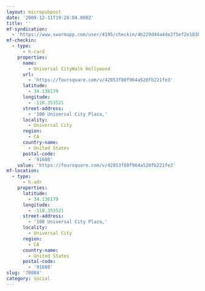```yaml
---
layout: micropubpost
date: '2009-12-11T19:28:04.000Z'
title: ''
mf-syndication:
  - 'https://www.swarmapp.com/user/4195/checkin/4b229d44a4de2f5ef2e183bb'
mf-checkin:
  - type:
      - h-card
    properties:
      name:
        - Universal CityWalk Hollywood
      url:
        - 'https://foursquare.com/v/42853f80f964a520fb221fe3'
      latitude:
        - 34.136179
      longitude:
        - -118.353521
      street-address:
        - '100 Universal City Plaza,'
      locality:
        - Universal City
      region:
        - CA
      country-name:
        - United States
      postal-code:
        - '91608'
    value: 'https://foursquare.com/v/42853f80f964a520fb221fe3'
mf-location:
  - type:
      - h-adr
    properties:
      latitude:
        - 34.136179
      longitude:
        - -118.353521
      street-address:
        - '100 Universal City Plaza,'
      locality:
        - Universal City
      region:
        - CA
      country-name:
        - United States
      postal-code:
        - '91608'
slug: '70084'
category: social
---
```

